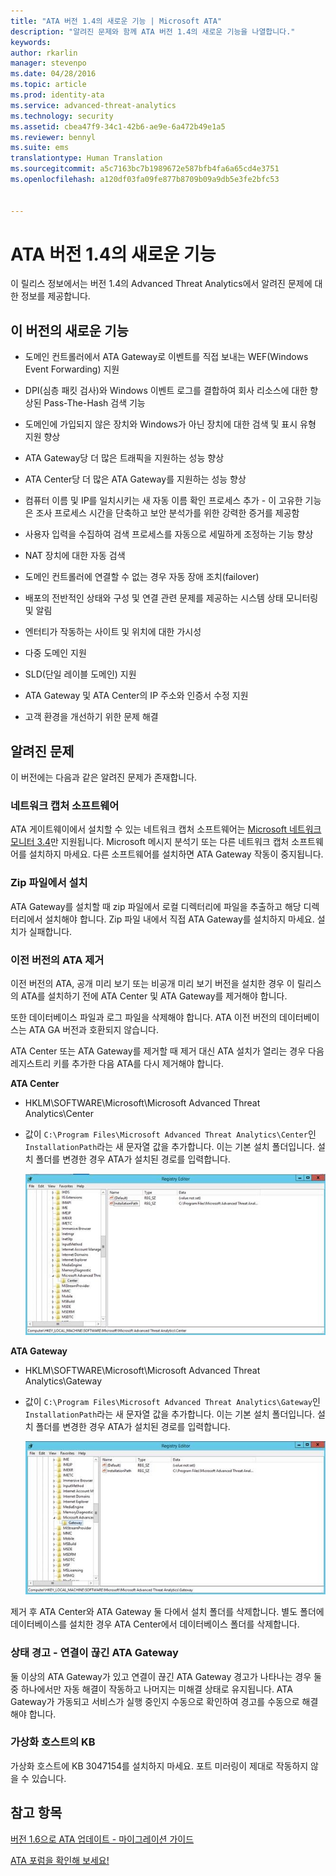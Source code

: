 ```yaml
---
title: "ATA 버전 1.4의 새로운 기능 | Microsoft ATA"
description: "알려진 문제와 함께 ATA 버전 1.4의 새로운 기능을 나열합니다."
keywords: 
author: rkarlin
manager: stevenpo
ms.date: 04/28/2016
ms.topic: article
ms.prod: identity-ata
ms.service: advanced-threat-analytics
ms.technology: security
ms.assetid: cbea47f9-34c1-42b6-ae9e-6a472b49e1a5
ms.reviewer: bennyl
ms.suite: ems
translationtype: Human Translation
ms.sourcegitcommit: a5c7163bc7b1989672e587bfb4fa6a65cd4e3751
ms.openlocfilehash: a120df03fa09fe877b8709b09a9db5e3fe2bfc53


---
```


# ATA 버전 1.4의 새로운 기능
이 릴리스 정보에서는 버전 1.4의 Advanced Threat Analytics에서 알려진 문제에 대한 정보를 제공합니다.

## 이 버전의 새로운 기능

-   도메인 컨트롤러에서 ATA Gateway로 이벤트를 직접 보내는 WEF(Windows Event Forwarding) 지원

-   DPI(심층 패킷 검사)와 Windows 이벤트 로그를 결합하여 회사 리소스에 대한 향상된 Pass-The-Hash 검색 기능

-   도메인에 가입되지 않은 장치와 Windows가 아닌 장치에 대한 검색 및 표시 유형 지원 향상

-   ATA Gateway당 더 많은 트래픽을 지원하는 성능 향상

-   ATA Center당 더 많은 ATA Gateway를 지원하는 성능 향상

-   컴퓨터 이름 및 IP를 일치시키는 새 자동 이름 확인 프로세스 추가 - 이 고유한 기능은 조사 프로세스 시간을 단축하고 보안 분석가를 위한 강력한 증거를 제공함

-   사용자 입력을 수집하여 검색 프로세스를 자동으로 세밀하게 조정하는 기능 향상

-   NAT 장치에 대한 자동 검색

-   도메인 컨트롤러에 연결할 수 없는 경우 자동 장애 조치(failover)

-   배포의 전반적인 상태와 구성 및 연결 관련 문제를 제공하는 시스템 상태 모니터링 및 알림

-   엔터티가 작동하는 사이트 및 위치에 대한 가시성

-   다중 도메인 지원

-   SLD(단일 레이블 도메인) 지원

-   ATA Gateway 및 ATA Center의 IP 주소와 인증서 수정 지원

-   고객 환경을 개선하기 위한 문제 해결

## 알려진 문제
이 버전에는 다음과 같은 알려진 문제가 존재합니다.

### 네트워크 캡처 소프트웨어
ATA 게이트웨이에서 설치할 수 있는 네트워크 캡처 소프트웨어는 [Microsoft 네트워크 모니터 3.4](http://www.microsoft.com/download/details.aspx?id=4865)만 지원됩니다. Microsoft 메시지 분석기 또는 다른 네트워크 캡처 소프트웨어를 설치하지 마세요. 다른 소프트웨어를 설치하면 ATA Gateway 작동이 중지됩니다.

### Zip 파일에서 설치
ATA Gateway를 설치할 때 zip 파일에서 로컬 디렉터리에 파일을 추출하고 해당 디렉터리에서 설치해야 합니다. Zip 파일 내에서 직접 ATA Gateway를 설치하지 마세요. 설치가 실패합니다.

### 이전 버전의 ATA 제거
이전 버전의 ATA, 공개 미리 보기 또는 비공개 미리 보기 버전을 설치한 경우 이 릴리스의 ATA를 설치하기 전에 ATA Center 및 ATA Gateway를 제거해야 합니다.

또한 데이터베이스 파일과 로그 파일을 삭제해야 합니다. ATA 이전 버전의 데이터베이스는 ATA GA 버전과 호환되지 않습니다.

ATA Center 또는 ATA Gateway를 제거할 때 제거 대신 ATA 설치가 열리는 경우 다음 레지스트리 키를 추가한 다음 ATA를 다시 제거해야 합니다.

**ATA Center**

-   HKLM\SOFTWARE\Microsoft\Microsoft Advanced Threat Analytics\Center

-   값이 `C:\Program Files\Microsoft Advanced Threat Analytics\Center`인 `InstallationPath`라는 새 문자열 값을 추가합니다. 이는 기본 설치 폴더입니다. 설치 폴더를 변경한 경우 ATA가 설치된 경로를 입력합니다.

    ![ATA Center 설치 경로에 대한 레지스트리 편집기](media/ATA-uninstall-center-bug.jpg)

**ATA Gateway**

-   HKLM\SOFTWARE\Microsoft\Microsoft Advanced Threat Analytics\Gateway

-   값이 `C:\Program Files\Microsoft Advanced Threat Analytics\Gateway`인 `InstallationPath`라는 새 문자열 값을 추가합니다. 이는 기본 설치 폴더입니다.  설치 폴더를 변경한 경우 ATA가 설치된 경로를 입력합니다.

    ![ATA Gateway 설치 경로에 대한 레지스트리 편집기](media/ATA-GW-uninstall-bug.jpg)

제거 후 ATA Center와 ATA Gateway 둘 다에서 설치 폴더를 삭제합니다.  별도 폴더에 데이터베이스를 설치한 경우 ATA Center에서 데이터베이스 폴더를 삭제합니다.

### 상태 경고 - 연결이 끊긴 ATA Gateway
둘 이상의 ATA Gateway가 있고 연결이 끊긴 ATA Gateway 경고가 나타나는 경우 둘 중 하나에서만 자동 해결이 작동하고 나머지는 미해결 상태로 유지됩니다. ATA Gateway가 가동되고 서비스가 실행 중인지 수동으로 확인하여 경고를 수동으로 해결해야 합니다.

### 가상화 호스트의 KB
가상화 호스트에 KB 3047154를 설치하지 마세요. 포트 미러링이 제대로 작동하지 않을 수 있습니다.

## 참고 항목

[버전 1.6으로 ATA 업데이트 - 마이그레이션 가이드](ata-update-1.6-migration-guide.md)

[ATA 포럼을 확인해 보세요!](https://social.technet.microsoft.com/Forums/security/home?forum=mata)


<!--HONumber=Jul16_HO3-->



